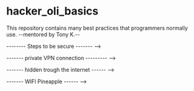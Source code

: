 # hacker_oli_basics
This repository contains many best practices that programmers normally use.       --mentored by Tony K.--


-------- Steps to be secure -------
-->



------- private VPN connection ---------
-->


------- hidden trough the internet ------
-->


------- WIFI Pineapple ------
-->


